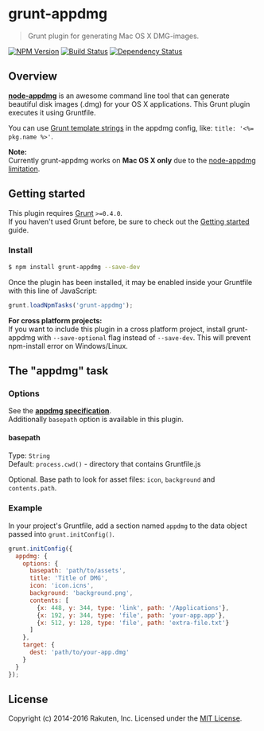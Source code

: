 # grunt-appdmg
> Grunt plugin for generating Mac OS X DMG-images.

[![NPM Version][npm-image]][npm-url]
[![Build Status][travis-image]][travis-url]
[![Dependency Status][deps-image]][deps-url]

## Overview
**[node-appdmg](https://github.com/LinusU/node-appdmg)** is an awesome command line tool that can generate beautiful disk images (.dmg) for your OS X applications.
This Grunt plugin executes it using Gruntfile.

You can use [Grunt template strings](http://gruntjs.com/api/grunt.template) in the appdmg config, like: `title: '<%= pkg.name %>'`.

**Note:**  
Currently grunt-appdmg works on **Mac OS X only** due to the [node-appdmg limitation](https://github.com/LinusU/node-appdmg/issues/14).

## Getting started

This plugin requires [Grunt](http://gruntjs.com/) `>=0.4.0`.  
If you haven't used Grunt before, be sure to check out the [Getting started](http://gruntjs.com/getting-started) guide.

### Install
```sh
$ npm install grunt-appdmg --save-dev
```

Once the plugin has been installed, it may be enabled inside your Gruntfile with this line of JavaScript:

```js
grunt.loadNpmTasks('grunt-appdmg');
```

**For cross platform projects:**  
If you want to include this plugin in a cross platform project, install grunt-appdmg with `--save-optional` flag instead of `--save-dev`.
This will prevent npm-install error on Windows/Linux.

## The "appdmg" task

### Options
See the **[appdmg specification](https://github.com/LinusU/node-appdmg#json-input)**.  
Additionally `basepath` option is available in this plugin.

#### basepath
Type: `String`  
Default: `process.cwd()` - directory that contains Gruntfile.js

Optional. Base path to look for asset files: `icon`, `background` and `contents.path`.

### Example
In your project's Gruntfile, add a section named `appdmg` to the data object passed into `grunt.initConfig()`.

```js
grunt.initConfig({
  appdmg: {
    options: {
      basepath: 'path/to/assets',
      title: 'Title of DMG',
      icon: 'icon.icns',
      background: 'background.png',
      contents: [
        {x: 448, y: 344, type: 'link', path: '/Applications'},
        {x: 192, y: 344, type: 'file', path: 'your-app.app'},
        {x: 512, y: 128, type: 'file', path: 'extra-file.txt'}
      ]
    },
    target: {
      dest: 'path/to/your-app.dmg'
    }
  }
});
```

## License
Copyright (c) 2014-2016 Rakuten, Inc.
Licensed under the [MIT License](LICENSE).

[npm-image]: https://img.shields.io/npm/v/grunt-appdmg.svg
[npm-url]: https://www.npmjs.com/package/grunt-appdmg
[travis-image]: https://travis-ci.org/rakuten-frontend/grunt-appdmg.svg?branch=master
[travis-url]: https://travis-ci.org/rakuten-frontend/grunt-appdmg
[deps-image]: https://david-dm.org/rakuten-frontend/grunt-appdmg.svg
[deps-url]: https://david-dm.org/rakuten-frontend/grunt-appdmg
